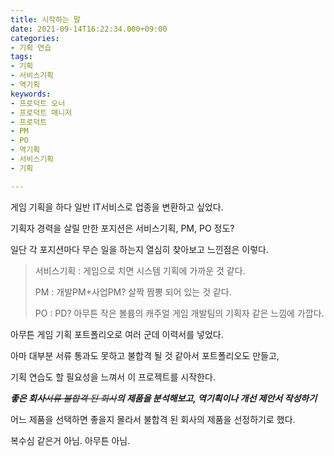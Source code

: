```yaml
---
title: 시작하는 말
date: 2021-09-14T16:22:34.000+09:00
categories:
- 기획 연습
tags:
- 기획
- 서비스기획
- 역기획
keywords:
- 프로덕트 오너
- 프로덕트 매니저
- 프로덕트
- PM
- PO
- 역기획
- 서비스기획
- 기획

---
```

게임 기획을 하다 일반 IT서비스로 업종을 변환하고 싶었다.

기획자 경력을 살릴 만한 포지션은 서비스기획, PM, PO 정도?

일단 각 포지션마다 무슨 일을 하는지 열심히 찾아보고 느낀점은 이렇다.

> 서비스기획 : 게임으로 치면 시스템 기획에 가까운 것 같다.
>
> PM : 개발PM+사업PM? 살짝 짬뽕 되어 있는 것 같다.
>
> PO : PD? 아무튼 작은 볼륨의 캐주얼 게임 개발팀의 기획자 같은 느낌에 가깝다.

아무튼 게임 기획 포트폴리오로 여러 군데 이력서를 넣었다.

아마 대부분 서류 통과도 못하고 불합격 될 것 같아서 포트폴리오도 만들고,

기획 연습도 할 필요성을 느껴서 이 프로젝트를 시작한다.

**_좋은 회사_**_~~서류 불합격 된 회사~~**의 제품을 분석해보고, 역기획이나 개선 제안서 작성하기**_

어느 제품을 선택하면 좋을지 몰라서 불합격 된 회사의 제품을 선정하기로 했다.

복수심 같은거 아님. 아무튼 아님.